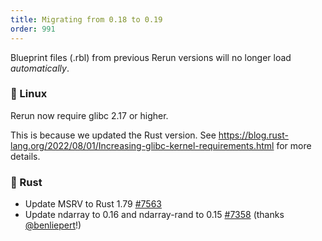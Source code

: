 ```yaml
---
title: Migrating from 0.18 to 0.19
order: 991
---
```


Blueprint files (.rbl) from previous Rerun versions will no longer load _automatically_.

### 🐧 Linux
Rerun now require glibc 2.17 or higher.

This is because we updated the Rust version. See <https://blog.rust-lang.org/2022/08/01/Increasing-glibc-kernel-requirements.html> for more details.

### 🦀 Rust
- Update MSRV to Rust 1.79 [#7563](https://github.com/rerun-io/rerun/pull/7563)
- Update ndarray to 0.16 and ndarray-rand to 0.15 [#7358](https://github.com/rerun-io/rerun/pull/7358) (thanks [@benliepert](https://github.com/benliepert)!)
